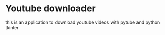 <h1>Youtube downloader</h1>
this is an application to download youtube videos with pytube and python tkinter
